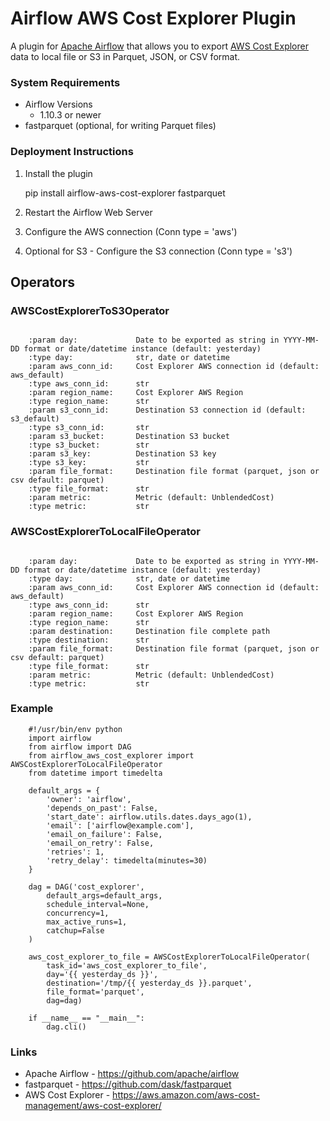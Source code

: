 # Airflow AWS Cost Explorer Plugin
A plugin for [Apache Airflow](https://github.com/apache/airflow) that allows
you to export [AWS Cost Explorer](https://aws.amazon.com/aws-cost-management/aws-cost-explorer/)
data to local file or S3 in Parquet, JSON, or CSV format.

### System Requirements

* Airflow Versions
    * 1.10.3 or newer
* fastparquet (optional, for writing Parquet files)

### Deployment Instructions

1. Install the plugin

    pip install airflow-aws-cost-explorer fastparquet

2. Restart the Airflow Web Server

3. Configure the AWS connection (Conn type = 'aws')

4. Optional for S3 - Configure the S3 connection (Conn type = 's3')

## Operators

### AWSCostExplorerToS3Operator
```AWS Cost Explorer to S3 Operator

    :param day:             Date to be exported as string in YYYY-MM-DD format or date/datetime instance (default: yesterday)
    :type day:              str, date or datetime
    :param aws_conn_id:     Cost Explorer AWS connection id (default: aws_default)
    :type aws_conn_id:      str
    :param region_name:     Cost Explorer AWS Region
    :type region_name:      str
    :param s3_conn_id:      Destination S3 connection id (default: s3_default)
    :type s3_conn_id:       str
    :param s3_bucket:       Destination S3 bucket
    :type s3_bucket:        str
    :param s3_key:          Destination S3 key
    :type s3_key:           str
    :param file_format:     Destination file format (parquet, json or csv default: parquet)
    :type file_format:      str
    :param metric:          Metric (default: UnblendedCost)
    :type metric:           str

```

### AWSCostExplorerToLocalFileOperator
```AWS Cost Explorer to local file Operator

    :param day:             Date to be exported as string in YYYY-MM-DD format or date/datetime instance (default: yesterday)
    :type day:              str, date or datetime
    :param aws_conn_id:     Cost Explorer AWS connection id (default: aws_default)
    :type aws_conn_id:      str
    :param region_name:     Cost Explorer AWS Region
    :type region_name:      str
    :param destination:     Destination file complete path
    :type destination:      str
    :param file_format:     Destination file format (parquet, json or csv default: parquet)
    :type file_format:      str
    :param metric:          Metric (default: UnblendedCost)
    :type metric:           str

```

### Example

```
    #!/usr/bin/env python
    import airflow
    from airflow import DAG
    from airflow_aws_cost_explorer import AWSCostExplorerToLocalFileOperator
    from datetime import timedelta

    default_args = {
        'owner': 'airflow',
        'depends_on_past': False,
        'start_date': airflow.utils.dates.days_ago(1),
        'email': ['airflow@example.com'],
        'email_on_failure': False,
        'email_on_retry': False,
        'retries': 1,
        'retry_delay': timedelta(minutes=30)
    }

    dag = DAG('cost_explorer',
        default_args=default_args,
        schedule_interval=None,
        concurrency=1,
        max_active_runs=1,
        catchup=False
    )

    aws_cost_explorer_to_file = AWSCostExplorerToLocalFileOperator(
        task_id='aws_cost_explorer_to_file',
        day='{{ yesterday_ds }}',
        destination='/tmp/{{ yesterday_ds }}.parquet',
        file_format='parquet',
        dag=dag)

    if __name__ == "__main__":
        dag.cli()
```

### Links

* Apache Airflow - https://github.com/apache/airflow
* fastparquet - https://github.com/dask/fastparquet
* AWS Cost Explorer - https://aws.amazon.com/aws-cost-management/aws-cost-explorer/

